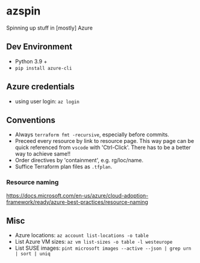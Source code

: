# azspin

Spinning up stuff in \[mostly\] Azure

## Dev Environment

* Python 3.9 +
* `pip install azure-cli`

## Azure credentials

* using user login: `az login`

## Conventions

* Always `terraform fmt -recursive`, especially before commits.
* Preceed every resource by link to resource page.  This way page can be quick
  referenced from `vscode` with 'Ctrl-Click'.  There has to be a better way to
  achieve same!!
* Order directives by 'containment', e.g. rg/loc/name.
* Suffice Terraform plan files as `.tfplan`.

### Resource naming

https://docs.microsoft.com/en-us/azure/cloud-adoption-framework/ready/azure-best-practices/resource-naming


## Misc

* Azure locations: `az account list-locations -o table`
* List Azure VM sizes: `az vm list-sizes -o table -l westeurope`
* List SUSE images: `pint microsoft images --active --json | grep urn | sort | uniq`
